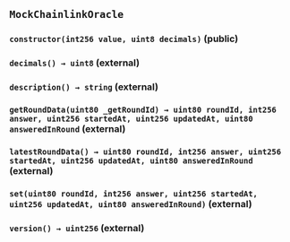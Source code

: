 ## `MockChainlinkOracle`






### `constructor(int256 value, uint8 decimals)` (public)





### `decimals() → uint8` (external)





### `description() → string` (external)





### `getRoundData(uint80 _getRoundId) → uint80 roundId, int256 answer, uint256 startedAt, uint256 updatedAt, uint80 answeredInRound` (external)





### `latestRoundData() → uint80 roundId, int256 answer, uint256 startedAt, uint256 updatedAt, uint80 answeredInRound` (external)





### `set(uint80 roundId, int256 answer, uint256 startedAt, uint256 updatedAt, uint80 answeredInRound)` (external)





### `version() → uint256` (external)








